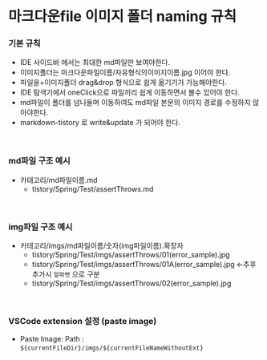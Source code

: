 # 마크다운file 이미지 폴더 naming 규칙

### 기본 규칙
* IDE 사이드바 에서는 최대한 md파일만 보여야한다.
* 이미지폴더는 마크다운파일이름/자유형식의이미지이름.jpg 이어야 한다.
* 파일을+이미지폴더 drag&drop 형식으로 쉽게 옮기기가 가능해야한다.
* IDE 탐색기에서 oneClick으로 파일끼리 쉽게 이동하면서 볼수 있어야 한다.
* md파일이 폴더를 넘나들며 이동하여도 md파일 본문의 이미지 경로를 수정하지 않아야한다.
* markdown-tistory 로 write&update 가 되어야 한다.

<br/>

### md파일 구조 예시
* 카테고리/md파일이름.md
  * tistory/Spring/Test/assertThrows.md  

<br/>

### img파일 구조 예시
* 카테고리/imgs/md파일이름/숫자(img파일이름).확장자
  * tistory/Spring/Test/imgs/assertThrows/01(error_sample).jpg
  * tistory/Spring/Test/imgs/assertThrows/01A(error_sample).jpg    <-추후 추가시 `알파벳` 으로 구분
  * tistory/Spring/Test/imgs/assertThrows/02(error_sample).jpg

<br/>

### VSCode extension 설정 (paste image)
* Paste Image: Path : `${currentFileDir}/imgs/${currentFileNameWithoutExt}`